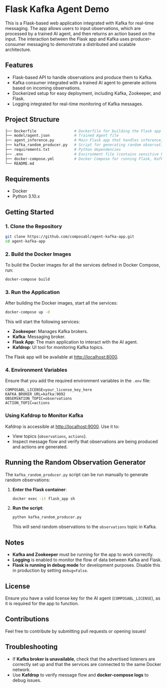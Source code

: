 # Flask Kafka Agent Demo
This is a Flask-based web application integrated with Kafka for real-time messaging. The app allows users to input observations, which are processed by a trained AI agent, and then returns an action based on the input. The interaction between the Flask app and Kafka uses producer-consumer messaging to demonstrate a distributed and scalable architecture.

## Features
- Flask-based API to handle observations and produce them to Kafka.
- Kafka consumer integrated with a trained AI agent to generate actions based on incoming observations.
- Dockerized setup for easy deployment, including Kafka, Zookeeper, and Flask.
- Logging integrated for real-time monitoring of Kafka messages.

## Project Structure
```bash
├── Dockerfile                 # Dockerfile for building the Flask app container
├── model/agent.json           # Trained Agent file
├── agent_inference.py         # Main Flask app that handles inference, Kafka producer, and consumer logic
├── kafka_random_producer.py   # Script for generating random observations and sending them to Kafka
├── requirements.txt           # Python dependencies
├── .env                       # Environment file (contains sensitive keys and configuration)
├── docker-compose.yml         # Docker Compose for running Flask, Kafka, Zookeeper, and other components
└── README.md                  
```

## Requirements
- Docker
- Python 3.10.x

## Getting Started

### 1. Clone the Repository
```sh
git clone https://github.com/composabl/agent-kafka-app.git
cd agent-kafka-app
```

### 2. Build the Docker Images
To build the Docker images for all the services defined in Docker Compose, run:
```sh
docker-compose build
```

### 3. Run the Application
After building the Docker images, start all the services:
```sh
docker-compose up -d
```
This will start the following services:
- **Zookeeper**: Manages Kafka brokers.
- **Kafka**: Messaging broker.
- **Flask App**: The main application to interact with the AI agent.
- **Kafdrop**: UI tool for monitoring Kafka topics.

The Flask app will be available at [http://localhost:8000](http://localhost:8000).

### 4. Environment Variables
Ensure that you add the required environment variables in the `.env` file:
```env
COMPOSABL_LICENSE=your_license_key_here
KAFKA_BROKER_URL=kafka:9092
OBSERVATION_TOPIC=observations
ACTION_TOPIC=actions
```

### Using Kafdrop to Monitor Kafka
Kafdrop is accessible at [http://localhost:9000](http://localhost:9000). Use it to:
- View topics (`observations`, `actions`).
- Inspect message flow and verify that observations are being produced and actions are generated.

## Running the Random Observation Generator
The `kafka_random_producer.py` script can be run manually to generate random observations:
1. **Enter the Flask container**:
   ```sh
   docker exec -it flask_app sh
   ```
2. **Run the script**:
   ```sh
   python kafka_random_producer.py
   ```
   This will send random observations to the `observations` topic in Kafka.

## Notes
- **Kafka and Zookeeper** must be running for the app to work correctly.
- **Logging** is enabled to monitor the flow of data between Kafka and Flask.
- **Flask is running in debug mode** for development purposes. Disable this in production by setting `debug=False`.

## License
Ensure you have a valid license key for the AI agent (`COMPOSABL_LICENSE`), as it is required for the app to function.

## Contributions
Feel free to contribute by submitting pull requests or opening issues!

## Troubleshooting
- If **Kafka broker is unavailable**, check that the advertised listeners are correctly set up and that the services are connected to the same Docker network.
- Use **Kafdrop** to verify message flow and **docker-compose logs** to debug issues.

